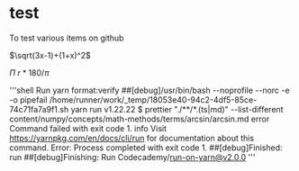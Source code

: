# test
To test various items on github

$\sqrt(3x-1)+(1+x)^2$

$\Pi$
$r*180/\pi$

'''shell
Run yarn format:verify
##[debug]/usr/bin/bash --noprofile --norc -e -o pipefail /home/runner/work/_temp/18053e40-94c2-4df5-85ce-74c71fa7a9f1.sh
yarn run v1.22.22
$ prettier "./**/*.(ts|md)" --list-different
content/numpy/concepts/math-methods/terms/arcsin/arcsin.md
error Command failed with exit code 1.
info Visit https://yarnpkg.com/en/docs/cli/run for documentation about this command.
Error: Process completed with exit code 1.
##[debug]Finished: run
##[debug]Finishing: Run Codecademy/run-on-yarn@v2.0.0
'''
